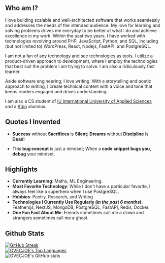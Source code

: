 ## Who am I?

I love building scalable and well-architected software that works seamlessly and addresses the needs of the intended audience. My love for learning and solving problems drives me everyday to be better at what I do and achieve excellence in my work. Within the past two years, I have worked with technologies revolving around PHP, JavaScript, Python, and SQL, including (but not limited to) WordPress, React, Nodejs, FastAPI, and PostgreSQL.

I am not a fan of any technology and see technologies as tools. I utilize a product-driven approach to development, where I employ the technologies that best suit the problem I am trying to solve. I am also a ridiculously fast learner.

Aside software engineering, I love writing. With a storytelling and poetic approach to writing, I create technical content with a voice and tone that keeps readers engaged and drives understanding.

I am also a CS student of [IU International University of Applied Sciences](https://iu.org) and a [Kibo](https://kibo.school) alumnus.

## Quotes I Invented

- **Success** without **Sacrifices** is **Silent**; **Dreams** without **Discipline** is **Dead**!

- This **bug concept** is just a mindset; When a **code snippet bugs you**, **debug** your mindset.

## Highlights

- **Currently Learning**: Maths, ML Engineering.
- **Most Favorite Technology**: While I don't have a particular favorite, I always feel like a superhero when I use PostgreSQL.
- **Hobbies**: Poetry, Research, and Writing
- **Technologies I Currently Use Regularly (_in the past 6 months_)**: Feathersjs, NextJS, MongoDB, PostgreSQL, FastAPI, Redis, Docker.
- **One Fun Fact About Me**: Friends sometimes call me a clown and strangers sometimes call me a ghost.

<!--
<a href="https://www.teacheron.com/tutor/bZvX?r=bZvX" target="_blank" style="display: inline-block;"><img src="https://www.teacheron.com/resources/assets/img/badges/recommendedOn.png" style="width: 120px !important; height: 52px !important"></a>
!-->

## Github Stats

[![GitHub Streak](https://streak-stats.demolab.com?user=OVECJOE)](https://git.io/streak-stats)
<br>
<a href="https://github.com/SubhamRaoniar28/github-readme-stats"><img alt="OVECJOE's Top Languages" src="https://github-readme-stats.vercel.app/api/top-langs/?username=OVECJOE&langs_count=8&count_private=true&layout=compact&theme=highcontrast&hide_border=true&bg_color=0A524E" /></a>
<br>
![OVECJOE's GitHub stats](https://github-readme-stats.vercel.app/api?username=OVECJOE&show_icons=true&theme=highcontrast)
